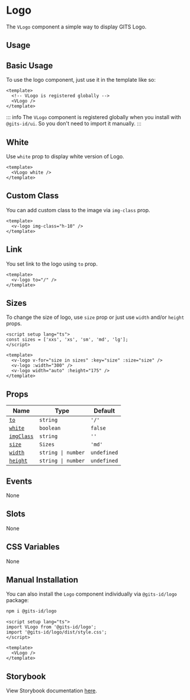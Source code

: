 # Logo

The `VLogo` component a simple way to display GITS Logo.

## Usage

## Basic Usage

To use the logo component, just use it in the template like so:

<LivePreview src="components-logo--default" height="100" >

```vue
<template>
  <!-- VLogo is registered globally -->
  <VLogo />
</template>
```

</LivePreview>

::: info
The `VLogo` component is registered globally when you install with `@gits-id/ui`. So you don't need to import it manually.
:::

## White

Use `white` prop to display white version of Logo.

<LivePreview src="components-logo--white" height="100" >

```vue
<template>
  <VLogo white />
</template>
```

</LivePreview>

## Custom Class

You can add custom class to the image via `img-class` prop.

<LivePreview src="components-logo--custom-class" height="100" >

```vue
<template>
  <v-logo img-class="h-10" />
</template>
```

</LivePreview>

## Link

You set link to the logo using `to` prop.

```vue
<template>
  <v-logo to="/" />
</template>
```

## Sizes

To change the size of logo, use `size` prop or just use `width` and/or `height` props.

<LivePreview src="components-logo--sizes" height="250" >

```vue
<script setup lang="ts">
const sizes = ['xxs', 'xs', 'sm', 'md', 'lg'];
</script>

<template>
  <v-logo v-for="size in sizes" :key="size" :size="size" />
  <v-logo :width="300" />
  <v-logo width="auto" :height="175" />
</template>
```

</LivePreview>

## Props

| Name                    | Type               | Default     |
| ----------------------- | ------------------ | ----------- |
| [`to`](#to)             | `string`           | `'/'`       |
| [`white`](#white)       | `boolean`          | `false`     |
| [`imgClass`](#imgClass) | `string`           | `''`        |
| [`size`](#size)         | `Sizes`            | `'md'`      |
| [`width`](#width)       | `string \| number` | `undefined` |
| [`height`](#height)     | `string \| number` | `undefined` |

## Events

None

## Slots

None

## CSS Variables

None

## Manual Installation

You can also install the `Logo` component individually via `@gits-id/logo` package:

```bash
npm i @gits-id/logo
```

```vue
<script setup lang="ts">
import VLogo from '@gits-id/logo';
import '@gits-id/logo/dist/style.css';
</script>

<template>
  <VLogo />
</template>
```

## Storybook

View Storybook documentation [here](https://gits-ui.web.app/?path=/story/components-logo--default).
